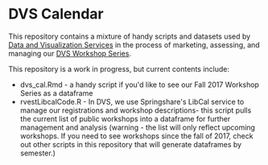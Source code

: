 # DVS Calendar

This repository contains a mixture of handy scripts and datasets used by [Data and Visualization Services](library.duke.edu/data) in the process of marketing, assessing, and managing our [DVS Workshop Series](library.duke.edu/news).

This repository is a work in progress, but current contents include:

* dvs_cal.Rmd - a handy script if you'd like to see our Fall 2017 Workshop Series as a dataframe
* rvestLibcalCode.R - In DVS, we use Springshare's LibCal service to manage our registrations and workshop descriptions- this script pulls the current list of public workshops into a dataframe for further management and analysis (warning - the list will only reflect upcoming workshops.  If you need to see workshops since the fall of 2017, check out other scripts in this repository that will generate dataframes by semester.)



